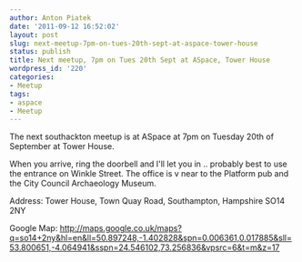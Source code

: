 ```yaml
---
author: Anton Piatek
date: '2011-09-12 16:52:02'
layout: post
slug: next-meetup-7pm-on-tues-20th-sept-at-aspace-tower-house
status: publish
title: Next meetup, 7pm on Tues 20th Sept at ASpace, Tower House
wordpress_id: '220'
categories:
- Meetup
tags:
- aspace
- Meetup
---
```


The next southackton meetup is at ASpace at 7pm on Tuesday 20th of
September at Tower House.

When you arrive, ring the doorbell and I'll let you in .. probably best
to use the entrance on Winkle Street. The office is v near to the
Platform pub and the City Council Archaeology Museum.

Address: Tower House, Town Quay Road, Southampton, Hampshire SO14 2NY

Google Map:
<http://maps.google.co.uk/maps?q=so14+2ny&hl=en&ll=50.897248,-1.402828&spn=0.006361,0.017885&sll=53.800651,-4.064941&sspn=24.546102,73.256836&vpsrc=6&t=m&z=17>
